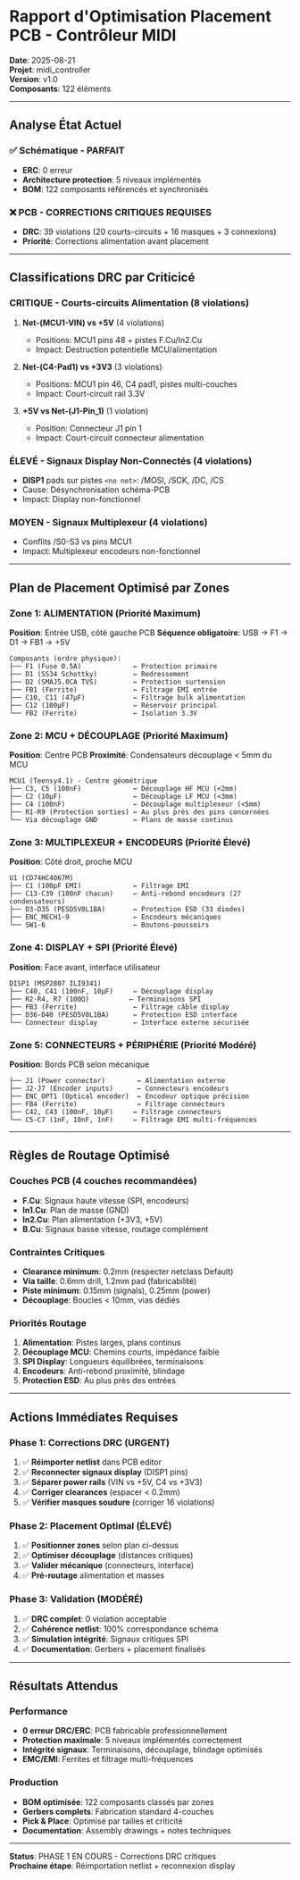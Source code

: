 # Rapport d'Optimisation Placement PCB - Contrôleur MIDI

**Date**: 2025-08-21  
**Projet**: midi_controller  
**Version**: v1.0  
**Composants**: 122 éléments

---

## Analyse État Actuel

### ✅ Schématique - PARFAIT
- **ERC**: 0 erreur
- **Architecture protection**: 5 niveaux implémentés
- **BOM**: 122 composants référencés et synchronisés

### ❌ PCB - CORRECTIONS CRITIQUES REQUISES  
- **DRC**: 39 violations (20 courts-circuits + 16 masques + 3 connexions)
- **Priorité**: Corrections alimentation avant placement

---

## Classifications DRC par Criticicé

### CRITIQUE - Courts-circuits Alimentation (8 violations)
1. **Net-(MCU1-VIN) vs +5V** (4 violations)
   - Positions: MCU1 pins 48 + pistes F.Cu/In2.Cu
   - Impact: Destruction potentielle MCU/alimentation
   
2. **Net-(C4-Pad1) vs +3V3** (3 violations)  
   - Positions: MCU1 pin 46, C4 pad1, pistes multi-couches
   - Impact: Court-circuit rail 3.3V

3. **+5V vs Net-(J1-Pin_1)** (1 violation)
   - Position: Connecteur J1 pin 1
   - Impact: Court-circuit connecteur alimentation

### ÉLEVÉ - Signaux Display Non-Connectés (4 violations)
- **DISP1** pads sur pistes `<no net>`: /MOSI, /SCK, /DC, /CS
- Cause: Désynchronisation schéma-PCB
- Impact: Display non-fonctionnel

### MOYEN - Signaux Multiplexeur (4 violations)
- Conflits /S0-S3 vs pins MCU1
- Impact: Multiplexeur encodeurs non-fonctionnel

---

## Plan de Placement Optimisé par Zones

### Zone 1: ALIMENTATION (Priorité Maximum)
**Position**: Entrée USB, côté gauche PCB
**Séquence obligatoire**: USB → F1 → D1 → FB1 → +5V
```
Composants (ordre physique):
├── F1 (Fuse 0.5A)             ← Protection primaire
├── D1 (SS34 Schottky)         ← Redressement  
├── D2 (SMAJ5.0CA TVS)         ← Protection surtension
├── FB1 (Ferrite)              ← Filtrage EMI entrée
├── C10, C11 (47µF)            ← Filtrage bulk alimentation
├── C12 (100µF)                ← Réservoir principal
└── FB2 (Ferrite)              ← Isolation 3.3V
```

### Zone 2: MCU + DÉCOUPLAGE (Priorité Maximum) 
**Position**: Centre PCB
**Proximité**: Condensateurs découplage < 5mm du MCU
```
MCU1 (Teensy4.1) - Centre géométrique
├── C3, C5 (100nF)             ← Découplage HF MCU (<2mm)
├── C2 (10µF)                  ← Découplage LF MCU (<3mm)
├── C4 (100nF)                 ← Découplage multiplexeur (<5mm)
├── R1-R9 (Protection sorties) ← Au plus près des pins concernées
└── Via découplage GND         ← Plans de masse continus
```

### Zone 3: MULTIPLEXEUR + ENCODEURS (Priorité Élevé)
**Position**: Côté droit, proche MCU
```
U1 (CD74HC4067M)
├── C1 (100pF EMI)             ← Filtrage EMI
├── C13-C39 (100nF chacun)     ← Anti-rebond encodeurs (27 condensateurs)
├── D3-D35 (PESD5V0L1BA)       ← Protection ESD (33 diodes)
├── ENC_MECH1-9                ← Encodeurs mécaniques
└── SW1-6                      ← Boutons-poussoirs
```

### Zone 4: DISPLAY + SPI (Priorité Élevé)
**Position**: Face avant, interface utilisateur  
```
DISP1 (MSP2807 ILI9341)
├── C40, C41 (100nF, 10µF)     ← Découplage display
├── R2-R4, R7 (100Ω)          ← Terminaisons SPI
├── FB3 (Ferrite)              ← Filtrage câble display
├── D36-D40 (PESD5V0L1BA)      ← Protection ESD interface
└── Connecteur display         ← Interface externe sécurisée
```

### Zone 5: CONNECTEURS + PÉRIPHÉRIE (Priorité Modéré)
**Position**: Bords PCB selon mécanique
```
├── J1 (Power connector)        ← Alimentation externe
├── J2-J7 (Encoder inputs)      ← Connecteurs encodeurs
├── ENC_OPT1 (Optical encoder)  ← Encodeur optique précision
├── FB4 (Ferrite)               ← Filtrage connecteurs
├── C42, C43 (100nF, 10µF)     ← Filtrage connecteurs
└── C5-C7 (1nF, 10nF, 1nF)     ← Filtrage EMI multi-fréquences
```

---

## Règles de Routage Optimisé

### Couches PCB (4 couches recommandées)
- **F.Cu**: Signaux haute vitesse (SPI, encodeurs)
- **In1.Cu**: Plan de masse (GND)
- **In2.Cu**: Plan alimentation (+3V3, +5V)  
- **B.Cu**: Signaux basse vitesse, routage complément

### Contraintes Critiques
- **Clearance minimum**: 0.2mm (respecter netclass Default)
- **Via taille**: 0.6mm drill, 1.2mm pad (fabricabilité)
- **Piste minimum**: 0.15mm (signals), 0.25mm (power)
- **Découplage**: Boucles < 10mm, vias dédiés

### Priorités Routage
1. **Alimentation**: Pistes larges, plans continus
2. **Découplage MCU**: Chemins courts, impédance faible  
3. **SPI Display**: Longueurs équilibrées, terminaisons
4. **Encodeurs**: Anti-rebond proximité, blindage
5. **Protection ESD**: Au plus près des entrées

---

## Actions Immédiates Requises

### Phase 1: Corrections DRC (URGENT)
1. ✅ **Réimporter netlist** dans PCB editor
2. ✅ **Reconnecter signaux display** (DISP1 pins)
3. ✅ **Séparer power rails** (VIN vs +5V, C4 vs +3V3)
4. ✅ **Corriger clearances** (espacer < 0.2mm)
5. ✅ **Vérifier masques soudure** (corriger 16 violations)

### Phase 2: Placement Optimal (ÉLEVÉ)  
1. ✅ **Positionner zones** selon plan ci-dessus
2. ✅ **Optimiser découplage** (distances critiques)
3. ✅ **Valider mécanique** (connecteurs, interface)
4. ✅ **Pré-routage** alimentation et masses

### Phase 3: Validation (MODÉRÉ)
1. ✅ **DRC complet**: 0 violation acceptable
2. ✅ **Cohérence netlist**: 100% correspondance schéma
3. ✅ **Simulation intégrité**: Signaux critiques SPI  
4. ✅ **Documentation**: Gerbers + placement finalisés

---

## Résultats Attendus

### Performance
- **0 erreur DRC/ERC**: PCB fabricable professionnellement
- **Protection maximale**: 5 niveaux implémentés correctement  
- **Intégrité signaux**: Terminaisons, découplage, blindage optimisés
- **EMC/EMI**: Ferrites et filtrage multi-fréquences

### Production
- **BOM optimisée**: 122 composants classés par zones
- **Gerbers complets**: Fabrication standard 4-couches
- **Pick & Place**: Optimisé par tailles et criticité
- **Documentation**: Assembly drawings + notes techniques

---

**Status**: PHASE 1 EN COURS - Corrections DRC critiques  
**Prochaine étape**: Réimportation netlist + reconnexion display